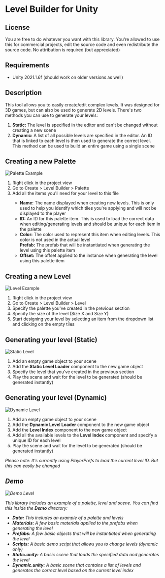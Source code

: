 # Level Builder for Unity

## License
You are free to do whatever you want with this library. You're allowed to use this for commercial projects, edit the source code and even redistribute the source code. No attribution is required (but appreciated)

## Requirements
- Unity 2021.1.6f (should work on older versions as well)

## Description
This tool allows you to easily create/edit complex levels. It was designed for 3D games, but can also be used to generate 2D levels. There's two methods you can use to generate your levels:
<ol>
<li><b>Static:</b> The level is specified in the editor and can't be changed without creating a new scene</li>
<li><b>Dynamic:</b> A list of all possible levels are specified in the editor. An ID that is linked to each level is then used to generate the correct level. This method can be used to build an entire game using a single scene</li>
</ol>

## Creating a new Palette
![Palette Example](https://i.imgur.com/bawI02F.png)
<ol>
<li>Right click in the project view</li>
<li>Go to Create > Level Builder > Palette</li>
<li>Add all the items you'll need for your level to this file</li>
<ul>
<li><b>Name:</b> The name displayed when creating new levels. This is only used to help you identify which tiles you're applying and will not be displayed to the player</li>
<li><b>ID:</b> An ID for this palette item. This is used to load the correct data when editing/generating levels and should be unique for each item in the palette</li>
<li><b>Color:</b> The color used to represent this item when editing levels. This color is not used in the actual level</li>
</li><b>Prefab:</b> The prefab that will be instantiated when generating the level using this palette item</li>
<li><b>Offset:</b> The offset applied to the instance when generating the level using this palette item</li>
</ul>
</ol>

## Creating a new Level
![Level Example](https://i.imgur.com/iy7U386.png)
<ol>
<li>Right click in the project view</li>
<li>Go to Create > Level Builder > Level</li>
<li>Specify the palette you've created in the previous section</li>
<li>Specify the size of the level (Size X and Size Y)</li>
<li>Start designing your level by selecting an item from the dropdown list and clicking on the empty tiles</li>
</ol>

## Generating your level (Static)
![Static Level](https://i.imgur.com/RHWAlEE.png)
<ol>
<li>Add an empty game object to your scene</li>
<li>Add the <b>Static Level Loader</b> component to the new game object</li>
<li>Specify the level that you've created in the previous section</li>
<li>Play the scene and wait for the level to be generated (should be generated instantly)</li>
</ol>

## Generating your level (Dynamic)
![Dynamic Level](https://i.imgur.com/PX48VJ1.png)
<ol>
<li>Add an empty game object to your scene</li>
<li>Add the <b>Dynamic Level Loader</b> component to the new game object</li>
<li>Add the <b>Level Index</b> component to the new game object</li>
<li>Add all the available levels to the <b>Level Index</b> component and specify a unique ID for each level</li>
<li>Play the scene and wait for the level to be generated (should be generated instantly)</li>
</ol>

<i>Please note: It's currently using PlayerPrefs to load the current level ID. But this can easily be changed

## Demo
![Demo Level](https://i.imgur.com/o9He1Hz.png)

This library includes an example of a palette, level and scene. You can find this inside the <b>Demo</b> directory:
<ul>
<li><b>Data:</b> This includes an example of a palette and levels</li>
<li><b>Materials:</b> A few basic materials applied to the prefabs when generating the level</li>
<li><b>Prefabs:</b> A few basic objects that will be instantiated when generating the level</li>
<li><b>Scripts:</b> A basic demo script that allows you to change levels (dynamic only)</li>
<li><b>Static.unity:</b> A basic scene that loads the specified data and generates the level</li>
<li><b>Dynamic.unity:</b> A basic scene that contains a list of levels and generates the correct level based on the current level index</li>
</ul>
